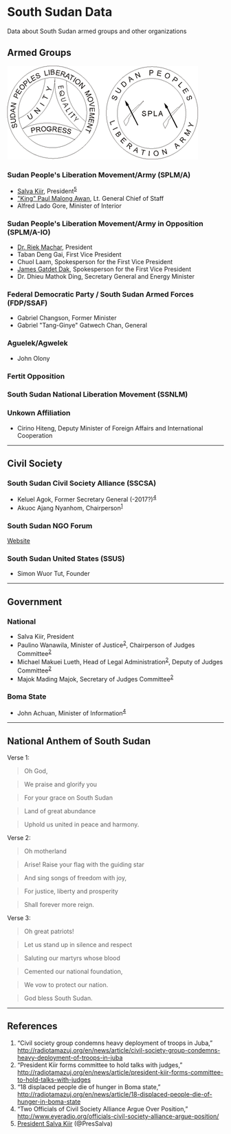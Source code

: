 # South Sudan Data

Data about South Sudan armed groups and other organizations

## Armed Groups

![Seal of SPLM](images/seal-of-splm.gif)

### Sudan People's Liberation Movement/Army (SPLM/A)
- [Salva Kiir](data/people/salva-kiir.json), President<sup>[5](#ref5)</sup>
- ["King" Paul Malong Awan](data/people/paul-malong-awan.json), Lt. General Chief of Staff
-  Alfred Lado Gore, Minister of Interior

### Sudan People's Liberation Movement/Army in Opposition (SPLM/A-IO)
- [Dr. Riek Machar](https://twitter.com/Drriekmachar), President
- Taban Deng Gai, First Vice President
- Chuol Laam, Spokesperson for the First Vice President
- [James Gatdet Dak](https://twitter.com/JamesGatdetDak), Spokesperson for the First Vice President
- Dr. Dhieu Mathok Ding, Secretary General and Energy Minister

### Federal Democratic Party / South Sudan Armed Forces (FDP/SSAF)
- Gabriel Changson, Former Minister
- Gabriel "Tang-Ginye" Gatwech Chan, General

### Aguelek/Agwelek
- John Olony

### Fertit Opposition

### South Sudan National Liberation Movement (SSNLM)

### Unkown Affiliation

- Cirino Hiteng, Deputy Minister of Foreign Affairs and International Cooperation

---

## Civil Society

### South Sudan Civil Society Alliance (SSCSA)
- Keluel Agok, Former Secretary General (-2017?)<sup>[4](#ref4)</sup>
- Akuoc Ajang Nyanhom, Chairperson<sup>[1](#ref1)</sup>

### South Sudan NGO Forum
[Website](http://southsudanngoforum.org/)

### South Sudan United States (SSUS)
- Simon Wuor Tut, Founder

---

## Government

### National
- Salva Kiir, President
- Paulino Wanawila, Minister of Justice<sup>[2](#ref2)</sup>, Chairperson of Judges Committee<sup>[2](#ref2)</sup>
- Michael Makuei Lueth, Head of Legal Administration<sup>[2](#ref2)</sup>, Deputy of Judges Committee<sup>[2](#ref2)</sup>
- Majok Mading Majok, Secretary of Judges Committee<sup>[2](#ref2)</sup>

### Boma State
- John Achuan, Minister of Information<sup>[4](#ref3)</sup>

---

## National Anthem of South Sudan

Verse 1:

> Oh God,

> We praise and glorify you

> For your grace on South Sudan

> Land of great abundance

> Uphold us united in peace and harmony.

Verse 2:

> Oh motherland

> Arise! Raise your flag with the guiding star

> And sing songs of freedom with joy,

> For justice, liberty and prosperity

> Shall forever more reign.

Verse 3:

> Oh great patriots!

> Let us stand up in silence and respect

> Saluting our martyrs whose blood

> Cemented our national foundation,

> We vow to protect our nation.

> God bless South Sudan.

---

## References
1. <a id="#ref1"></a> “Civil society group condemns heavy deployment of troops in Juba,” http://radiotamazuj.org/en/news/article/civil-society-group-condemns-heavy-deployment-of-troops-in-juba
2. <a id="ref2"></a> “President Kiir forms committee to hold talks with judges,” http://radiotamazuj.org/en/news/article/president-kiir-forms-committee-to-hold-talks-with-judges
3. <a id="ref3"></a> “18 displaced people die of hunger in Boma state,” http://radiotamazuj.org/en/news/article/18-displaced-people-die-of-hunger-in-boma-state
4. <a id="ref4"></a> “Two Officials of Civil Society Alliance Argue Over Position,” http://www.eyeradio.org/officials-civil-society-alliance-argue-position/
5. <a id="ref5"></a> [President Salva Kiir](https://twitter.com/PresSalva) (@PresSalva)
